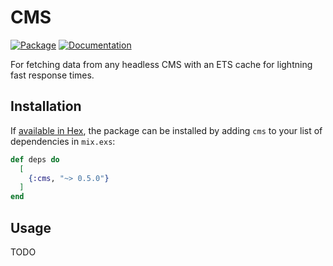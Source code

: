 # CMS

[![Package](https://img.shields.io/badge/-Package-important)](https://hex.pm/packages/cms) [![Documentation](https://img.shields.io/badge/-Documentation-blueviolet)](https://hexdocs.pm/cms)

For fetching data from any headless CMS with an ETS cache for lightning fast response times.

## Installation

If [available in Hex](https://hex.pm/docs/publish), the package can be installed
by adding `cms` to your list of dependencies in `mix.exs`:

```elixir
def deps do
  [
    {:cms, "~> 0.5.0"}
  ]
end
```

## Usage

TODO

